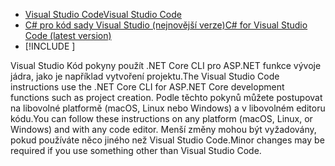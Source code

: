 * [<span data-ttu-id="7db3c-101">Visual Studio Code</span><span class="sxs-lookup"><span data-stu-id="7db3c-101">Visual Studio Code</span></span>](https://code.visualstudio.com/download)
* [<span data-ttu-id="7db3c-102">C# pro kód sady Visual Studio (nejnovější verze)</span><span class="sxs-lookup"><span data-stu-id="7db3c-102">C# for Visual Studio Code (latest version)</span></span>](https://marketplace.visualstudio.com/items?itemName=ms-dotnettools.csharp)
* [!INCLUDE [](~/includes/3.0-SDK.md)]

<span data-ttu-id="7db3c-103">Visual Studio Kód pokyny použít .NET Core CLI pro ASP.NET funkce vývoje jádra, jako je například vytvoření projektu.</span><span class="sxs-lookup"><span data-stu-id="7db3c-103">The Visual Studio Code instructions use the .NET Core CLI for ASP.NET Core development functions such as project creation.</span></span> <span data-ttu-id="7db3c-104">Podle těchto pokynů můžete postupovat na libovolné platformě (macOS, Linux nebo Windows) a v libovolném editoru kódu.</span><span class="sxs-lookup"><span data-stu-id="7db3c-104">You can follow these instructions on any platform (macOS, Linux, or Windows) and with any code editor.</span></span> <span data-ttu-id="7db3c-105">Menší změny mohou být vyžadovány, pokud používáte něco jiného než Visual Studio Code.</span><span class="sxs-lookup"><span data-stu-id="7db3c-105">Minor changes may be required if you use something other than Visual Studio Code.</span></span>
